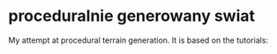 # proceduralnie generowany swiat
 
My attempt at procedural terrain generation. It is based on the tutorials:
